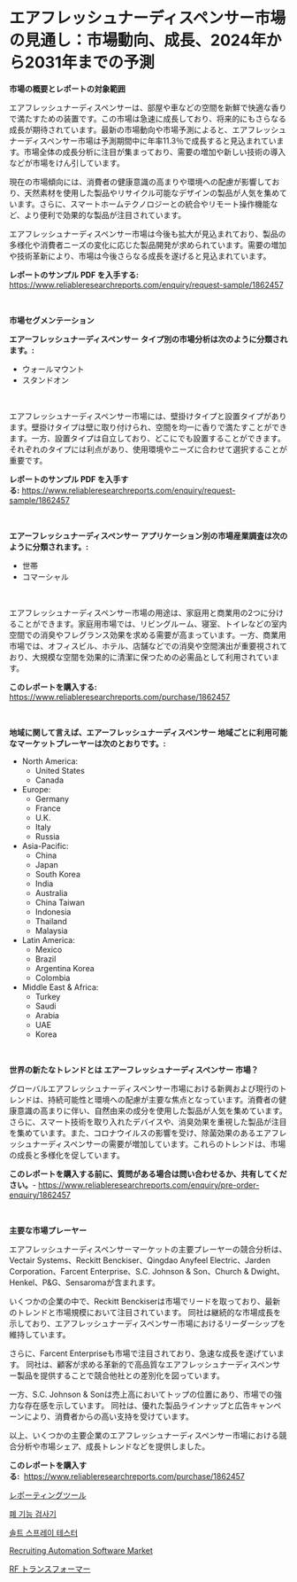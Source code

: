 <p><h1>エアフレッシュナーディスペンサー市場の見通し：市場動向、成長、2024年から2031年までの予測</h1></p><p><strong>市場の概要とレポートの対象範囲</strong></p>
<p><p>エアフレッシュナーディスペンサーは、部屋や車などの空間を新鮮で快適な香りで満たすための装置です。この市場は急速に成長しており、将来的にもさらなる成長が期待されています。最新の市場動向や市場予測によると、エアフレッシュナーディスペンサー市場は予測期間中に年率11.3％で成長すると見込まれています。市場全体の成長分析に注目が集まっており、需要の増加や新しい技術の導入などが市場をけん引しています。</p><p>現在の市場傾向には、消費者の健康意識の高まりや環境への配慮が影響しており、天然素材を使用した製品やリサイクル可能なデザインの製品が人気を集めています。さらに、スマートホームテクノロジーとの統合やリモート操作機能など、より便利で効果的な製品が注目されています。</p><p>エアフレッシュナーディスペンサー市場は今後も拡大が見込まれており、製品の多様化や消費者ニーズの変化に応じた製品開発が求められています。需要の増加や技術革新により、市場は今後さらなる成長を遂げると見込まれています。</p></p>
<p><strong>レポートのサンプル PDF を入手する:</strong> <a href="https://www.reliableresearchreports.com/enquiry/request-sample/1862457">https://www.reliableresearchreports.com/enquiry/request-sample/1862457</a></p>
<p>&nbsp;</p>
<p><strong>市場セグメンテーション</strong></p>
<p><strong>エアーフレッシュナーディスペンサー タイプ別の市場分析は次のように分類されます。:</strong></p>
<p><ul><li>ウォールマウント</li><li>スタンドオン</li></ul></p>
<p>&nbsp;</p>
<p><p>エアフレッシュナーディスペンサー市場には、壁掛けタイプと設置タイプがあります。壁掛けタイプは壁に取り付けられ、空間を均一に香りで満たすことができます。一方、設置タイプは自立しており、どこにでも設置することができます。それぞれのタイプには利点があり、使用環境やニーズに合わせて選択することが重要です。</p></p>
<p><strong>レポートのサンプル PDF を入手する:</strong>&nbsp;<a href="https://www.reliableresearchreports.com/enquiry/request-sample/1862457">https://www.reliableresearchreports.com/enquiry/request-sample/1862457</a></p>
<p>&nbsp;</p>
<p><strong> エアーフレッシュナーディスペンサー アプリケーション別の市場産業調査は次のように分類されます。:</strong></p>
<p><ul><li>世帯</li><li>コマーシャル</li></ul></p>
<p>&nbsp;</p>
<p><p>エアフレッシュナーディスペンサー市場の用途は、家庭用と商業用の2つに分けることができます。家庭用市場では、リビングルーム、寝室、トイレなどの室内空間での消臭やフレグランス効果を求める需要が高まっています。一方、商業用市場では、オフィスビル、ホテル、店舗などでの消臭や空間演出が重要視されており、大規模な空間を効果的に清潔に保つための必需品として利用されています。</p></p>
<p><strong>このレポートを購入する:</strong>&nbsp; <a href="https://www.reliableresearchreports.com/purchase/1862457">https://www.reliableresearchreports.com/purchase/1862457</a></p>
<p>&nbsp;</p>
<p><strong>地域に関して言えば、エアーフレッシュナーディスペンサー 地域ごとに利用可能なマーケットプレーヤーは次のとおりです。:</strong></p>
<p><ul>
    <li>
        North America:
        <ul>
            <li>United States</li>
            <li>Canada</li>
        </ul>
    </li>
    <li>
        Europe:
        <ul>
            <li>Germany</li>
            <li>France</li>
            <li>U.K.</li>
            <li>Italy</li>
            <li>Russia</li>
        </ul>
    </li>
    <li>
        Asia-Pacific:
        <ul>
            <li>China</li>
            <li>Japan</li>
            <li>South Korea</li>
            <li>India</li>
            <li>Australia</li>
            <li>China Taiwan</li>
            <li>Indonesia</li>
            <li>Thailand</li>
            <li>Malaysia</li>
        </ul>
    </li>
    <li>
        Latin America:
        <ul>
            <li>Mexico</li>
            <li>Brazil</li>
            <li>Argentina Korea</li>
            <li>Colombia</li>
        </ul>
    </li>
    <li>
        Middle East & Africa:
        <ul>
            <li>Turkey</li>
            <li>Saudi</li>
            <li>Arabia</li>
            <li>UAE</li>
            <li>Korea</li>
        </ul>
    </li>
    </ul></p>
<p>&nbsp;</p>
<p><strong>世界の新たなトレンドとは エアーフレッシュナーディスペンサー 市場？</strong></p>
<p><p>グローバルエアフレッシュナーディスペンサー市場における新興および現行のトレンドは、持続可能性と環境への配慮が主要な焦点となっています。消費者の健康意識の高まりに伴い、自然由来の成分を使用した製品が人気を集めています。さらに、スマート技術を取り入れたデバイスや、消臭効果を重視した製品が注目を集めています。また、コロナウイルスの影響を受け、除菌効果のあるエアフレッシュナーディスペンサーの需要が増加しています。これらのトレンドは、市場の成長と多様化を促しています。</p></p>
<p><strong>このレポートを購入する前に、質問がある場合は問い合わせるか、共有してください。</strong>- <a href="https://www.reliableresearchreports.com/enquiry/pre-order-enquiry/1862457">https://www.reliableresearchreports.com/enquiry/pre-order-enquiry/1862457</a></p>
<p>&nbsp;</p>
<p><strong>主要な市場プレーヤー</strong></p>
<p><p>エアフレッシュナーディスペンサーマーケットの主要プレーヤーの競合分析は、Vectair Systems、Reckitt Benckiser、Qingdao Anyfeel Electric、Jarden Corporation、Farcent Enterprise、S.C. Johnson & Son、Church & Dwight、Henkel、P&G、Sensaromaが含まれます。 </p><p>いくつかの企業の中で、Reckitt Benckiserは市場でリードを取っており、最新のトレンドと市場規模において注目されています。 同社は継続的な市場成長を示しており、エアフレッシュナーディスペンサー市場におけるリーダーシップを維持しています。 </p><p>さらに、Farcent Enterpriseも市場で注目されており、急速な成長を遂げています。 同社は、顧客が求める革新的で高品質なエアフレッシュナーディスペンサー製品を提供することで競合他社との差別化を図っています。 </p><p>一方、S.C. Johnson & Sonは売上高においてトップの位置にあり、市場での強力な存在感を示しています。 同社は、優れた製品ラインナップと広告キャンペーンにより、消費者からの高い支持を受けています。 </p><p>以上、いくつかの主要企業のエアフレッシュナーディスペンサー市場における競合分析や市場シェア、成長トレンドなどを提供しました。</p></p>
<p><strong>このレポートを購入する:</strong>&nbsp;&nbsp;<a href="https://www.reliableresearchreports.com/purchase/1862457">https://www.reliableresearchreports.com/purchase/1862457</a></p>
<p><p><a href="https://medium.com/@reyeshowell655/%E5%A0%B1%E5%91%8A%E3%83%84%E3%83%BC%E3%83%AB%E5%B8%82%E5%A0%B4-2031%E5%B9%B4%E3%81%BE%E3%81%A7%E3%81%AE%E3%83%88%E3%83%AC%E3%83%B3%E3%83%89-%E4%BA%88%E6%B8%AC-%E7%AB%B6%E4%BA%89%E5%88%86%E6%9E%90-efda84b4f900">レポーティングツール</a></p><p><a href="https://medium.com/@conradkirrlin76575/%ED%8F%90%EA%B8%B0%EB%8A%A5-%ED%85%8C%EC%8A%A4%ED%8A%B8%EA%B8%B0-%EC%8B%9C%EC%9E%A5-%EB%B6%84%EC%84%9D-%EB%B0%8F-2024%EB%85%84%EB%B6%80%ED%84%B0-2031%EB%85%84%EA%B9%8C%EC%A7%80%EC%9D%98-%EA%B7%9C%EB%AA%A8-%EC%A0%84%EB%A7%9D-0f058f48dcd8">폐 기능 검사기</a></p><p><a href="https://medium.com/@stanleylyittle554467/%EC%97%BC%EB%A5%98-%EC%8A%A4%ED%94%84%EB%A0%88%EC%9D%B4-%ED%85%8C%EC%8A%A4%ED%84%B0-%EC%8B%9C%EC%9E%A5-%EC%9D%B8%EC%82%AC%EC%9D%B4%ED%8A%B8-%EC%8B%9C%EC%9E%A5-%EB%8F%99%ED%96%A5-%EC%84%B1%EC%9E%A5-2024%EB%85%84%EB%B6%80%ED%84%B0-2031%EB%85%84%EA%B9%8C%EC%A7%80-%EC%98%88%EC%B8%A1%EB%90%9C-%EA%B2%83-90da930b532f">솔트 스프레이 테스터</a></p><p><a href="https://cute-banjo-8ca.notion.site/Recruiting-Automation-Software-Market-Size-Share-Trends-Analysis-Report-By-Material-By-Type-By--655867f71c65435abc1a1414b507bc13">Recruiting Automation Software Market</a></p><p><a href="https://github.com/zjkmgcs938405/Market-Research-Report-List-1/blob/main/4889542191878.md">RF トランスフォーマー</a></p></p>